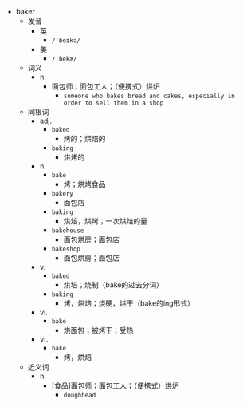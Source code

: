 - baker
  - 发音
    - 英
      - `/'beɪkə/`
    - 美
      - `/'bekɚ/`
  - 词义
    - n.
      - 面包师；面包工人；（便携式）烘炉
        - `someone who bakes bread and cakes, especially in order to sell them in a shop`
  - 同根词
    - adj.
      - `baked`
        - 烤的；烘焙的
      - `baking`
        - 烘烤的
    - n.
      - `bake`
        - 烤；烘烤食品
      - `bakery`
        - 面包店
      - `baking`
        - 烘焙，烘烤；一次烘焙的量
      - `bakehouse`
        - 面包烘房；面包店
      - `bakeshop`
        - 面包烘房；面包店
    - v.
      - `baked`
        - 烘培；烧制（bake的过去分词）
      - `baking`
        - 烤，烘焙；烧硬，烘干（bake的ing形式）
    - vi.
      - `bake`
        - 烘面包；被烤干；受热
    - vt.
      - `bake`
        - 烤，烘焙
  - 近义词
    - n.
      - [食品]面包师；面包工人；（便携式）烘炉
        - `doughhead`
